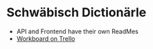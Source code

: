 # Schwäbisch Dictionärle
* API and Frontend have their own ReadMes
* [Workboard on Trello](hhttps://trello.com/b/t90SDmBW/schw%C3%A4bisch-diction%C3%A4rle)

